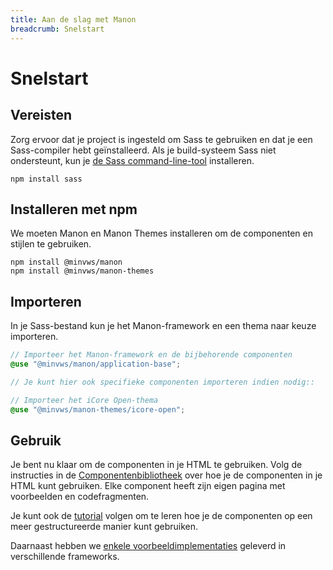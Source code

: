 ```yaml
---
title: Aan de slag met Manon
breadcrumb: Snelstart
---
```


# Snelstart

## Vereisten

Zorg ervoor dat je project is ingesteld om Sass te gebruiken en dat je een
Sass-compiler hebt geïnstalleerd. Als je build-systeem Sass niet ondersteunt,
kun je
[de Sass command-line-tool](https://sass-lang.com/documentation/cli/dart-sass/)
installeren.

```plaintext
npm install sass
```

## Installeren met npm

We moeten Manon en Manon Themes installeren om de componenten en stijlen te
gebruiken.

```plaintext
npm install @minvws/manon
npm install @minvws/manon-themes
```

## Importeren

In je Sass-bestand kun je het Manon-framework en een thema naar keuze
importeren.

```scss
// Importeer het Manon-framework en de bijbehorende componenten
@use "@minvws/manon/application-base";

// Je kunt hier ook specifieke componenten importeren indien nodig::

// Importeer het iCore Open-thema
@use "@minvws/manon-themes/icore-open";
```

## Gebruik

Je bent nu klaar om de componenten in je HTML te gebruiken. Volg de instructies
in de [Componentenbibliotheek](https://minvws.github.io/nl-rdo-manon/components)
over hoe je de componenten in je HTML kunt gebruiken. Elke component heeft zijn
eigen pagina met voorbeelden en codefragmenten.

Je kunt ook de
[tutorial](https://github.com/minvws/nl-rdo-manon/tree/main/examples/tutorial)
volgen om te leren hoe je de componenten op een meer gestructureerde manier kunt
gebruiken.

Daarnaast hebben we
[enkele voorbeeldimplementaties](https://github.com/minvws/nl-rdo-manon/tree/main/examples/)
geleverd in verschillende frameworks.
